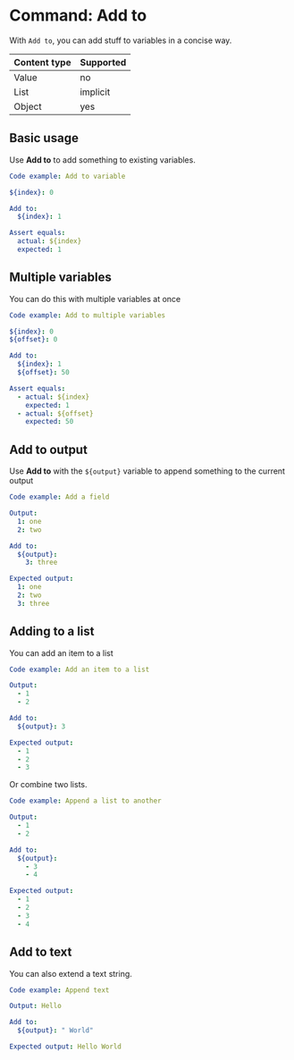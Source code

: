 # Command: Add to

With `Add to`, you can add stuff to variables in a concise way.

| Content type | Supported |
|--------------|-----------|
| Value        | no        |
| List         | implicit  |
| Object       | yes       |

## Basic usage

Use **Add to** to add something to existing variables.

```yaml
Code example: Add to variable

${index}: 0

Add to:
  ${index}: 1

Assert equals:
  actual: ${index}
  expected: 1
```

## Multiple variables

You can do this with multiple variables at once

```yaml
Code example: Add to multiple variables

${index}: 0
${offset}: 0

Add to:
  ${index}: 1
  ${offset}: 50

Assert equals:
  - actual: ${index}
    expected: 1
  - actual: ${offset}
    expected: 50
```

## Add to output

Use **Add to** with the `${output}` variable to append something to the current output

```yaml
Code example: Add a field

Output:
  1: one
  2: two

Add to:
  ${output}:
    3: three

Expected output:
  1: one
  2: two
  3: three
```

## Adding to a list

You can add an item to a list

```yaml
Code example: Add an item to a list

Output:
  - 1
  - 2

Add to:
  ${output}: 3

Expected output:
  - 1
  - 2
  - 3
```

Or combine two lists.

```yaml
Code example: Append a list to another

Output:
  - 1
  - 2

Add to:
  ${output}:
    - 3
    - 4

Expected output:
  - 1
  - 2
  - 3
  - 4
```

## Add to text

You can also extend a text string.

```yaml
Code example: Append text

Output: Hello

Add to:
  ${output}: " World"

Expected output: Hello World
```
